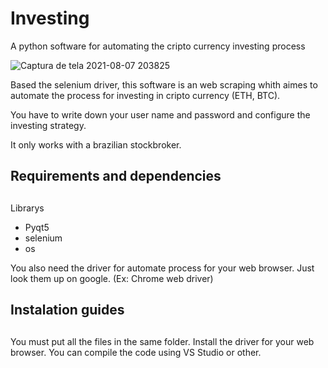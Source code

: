 # Investing
A python software for automating the cripto currency investing process

![Captura de tela 2021-08-07 203825](https://user-images.githubusercontent.com/43612824/128616349-e29f5931-8707-4905-bb3c-034472ba8c7e.jpg)

Based the selenium driver, this software is an web scraping whith aimes to automate the process for investing in cripto currency (ETH, BTC).

You have to write down your user name and password and configure the investing strategy. 

It only works with a brazilian stockbroker.

## Requirements and dependencies <h2>

Librarys
* Pyqt5
* selenium
* os 

 You also need the driver for automate process for your web browser. Just look them up on google. (Ex: Chrome web driver)
 
##  Instalation guides <h2>

You must put all the files in the same folder.
Install the driver for your web browser.
You can compile the code using VS Studio or other. 

